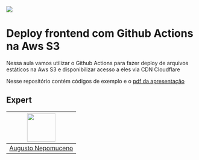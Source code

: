 <img src="https://storage.googleapis.com/golden-wind/experts-club/capa-github.svg" />

# Deploy frontend com Github Actions na Aws S3

Nessa aula vamos utilizar o Github Actions para fazer deploy de arquivos estáticos na Aws S3 e disponibilizar acesso a eles via CDN Cloudflare

Nesse repositório contém códigos de exemplo e o [pdf da apresentação](Deploy-frontend-com-Github-Actions-na-Aws-S3.pdf)

## Expert

| [<img src="https://avatars2.githubusercontent.com/u/2956310?s=460&u=0ba16a79456c2f250e7579cb388fa18c5c2d7d65&v=4" width="75px;"/>](https://github.com/augustofnl) |
| :-: |
|[Augusto Nepomuceno](https://github.com/augustofnl)|
